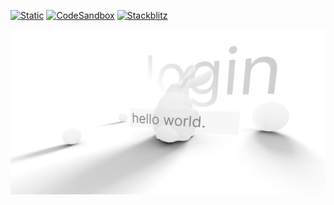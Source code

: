 [![Static](https://img.shields.io/badge/demo-%23646CFF.svg?logo=html5&logoColor=white)](https://pmndrs.github.io/examples/html-input-fields)
[![CodeSandbox](https://img.shields.io/badge/codesandbox-040404?logo=codesandbox&logoColor=DBDBDB)](https://codesandbox.io/s/github/pmndrs/examples/tree/main/apps/html-input-fields)
[![Stackblitz](https://img.shields.io/badge/stackblitz-fff?logo=Stackblitz&logoColor=1389FD)](https://stackblitz.com/github/pmndrs/examples/tree/main/apps/html-input-fields)

![](thumbnail.png)

